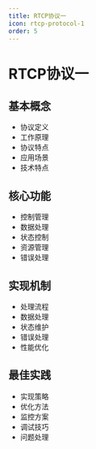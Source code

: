 ```yaml
---
title: RTCP协议一
icon: rtcp-protocol-1
order: 5
---
```


# RTCP协议一

## 基本概念
- 协议定义
- 工作原理
- 协议特点
- 应用场景
- 技术特点

## 核心功能
- 控制管理
- 数据处理
- 状态控制
- 资源管理
- 错误处理

## 实现机制
- 处理流程
- 数据处理
- 状态维护
- 错误处理
- 性能优化

## 最佳实践
- 实现策略
- 优化方法
- 监控方案
- 调试技巧
- 问题处理
